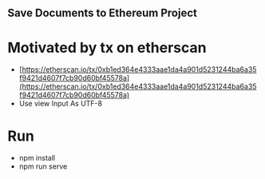 ## Save Documents to Ethereum Project

# Motivated by tx on etherscan

-   [https://etherscan.io/tx/0xb1ed364e4333aae1da4a901d5231244ba6a35f9421d4607f7cb90d60bf45578a](https://etherscan.io/tx/0xb1ed364e4333aae1da4a901d5231244ba6a35f9421d4607f7cb90d60bf45578a)
-   Use view Input As UTF-8

# Run

-   npm install
-   npm run serve
